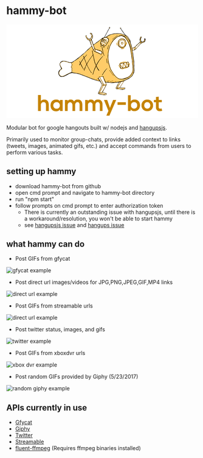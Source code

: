 hammy-bot
=========

![hammy-bot logo](logo.png)

Modular bot for google hangouts built w/ nodejs and [hangupsjs](https://github.com/yakyak/hangupsjs).

Primarily used to monitor group-chats, provide added context to links (tweets, images, animated gifs, etc.) and accept commands from users to perform various tasks.

## setting up hammy

* download hammy-bot from github
* open cmd prompt and navigate to hammy-bot directory
* run "npm start"
* follow prompts on cmd prompt to enter authorization token
  * There is currently an outstanding issue with hangupsjs, until there is a workaround/resolution, you won't be able to start hammy
  * see [hangupsjs issue](https://github.com/yakyak/hangupsjs/issues/52) and [hangups issue](https://github.com/tdryer/hangups/issues/260)

## what hammy can do

* Post GIFs from gfycat

![gfycat example](http://i.imgur.com/bNhzBDA.gif)

* Post direct url images/videos for JPG,PNG,JPEG,GIF,MP4 links

![direct url example](http://i.imgur.com/iv878LP.png)

* Post GIFs from streamable urls

![direct url example](http://i.imgur.com/zUxQSJI.gif)

* Post twitter status, images, and gifs

![twitter example](http://i.imgur.com/l4MtEPK.png)

* Post GIFs from xboxdvr urls

![xbox dvr example](http://i.imgur.com/LBpKKg8.gif)

* Post random GIFs provided by Giphy (5/23/2017)

![random giphy example](http://i.imgur.com/R2jWfYi.gif)


## APIs currently in use
* [Gfycat](https://gfycat.com/api)
* [Giphy](https://github.com/Giphy/GiphyAPI)
* [Twitter](https://dev.twitter.com/rest/public)
* [Streamable](https://streamable.com/documentation)
* [fluent-ffmpeg](https://github.com/fluent-ffmpeg/node-fluent-ffmpeg) (Requires ffmpeg binaries installed)

